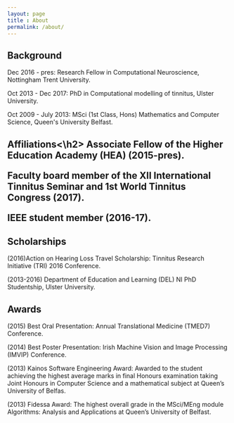 ```yaml
---
layout: page
title : About
permalink: /about/
---
```


<h2>Background</h2>
Dec 2016 - pres: Research Fellow in Computational Neuroscience, Nottingham Trent University.

Oct 2013 - Dec 2017: PhD in Computational modelling of tinnitus, Ulster University.

Oct 2009 - July 2013: MSci (1st Class, Hons) Mathematics and Computer Science, Queen's University Belfast.
<br>

<h2>Affiliations<\h2>
Associate Fellow of the Higher Education Academy (HEA) (2015-pres).

Faculty board member of the XII International Tinnitus Seminar and 1st World Tinnitus Congress (2017).

IEEE student member (2016-17).
<br>
<h2>Scholarships</h2>
(2016)Action on Hearing Loss Travel Scholarship: Tinnitus Research Initiative (TRI) 2016 Conference.

(2013-2016) Department of Education and Learning (DEL) NI PhD Studentship, Ulster University.
<br>
<h2>Awards</h2>
(2015) Best Oral Presentation: Annual Translational Medicine (TMED7) Conference.

(2014) Best Poster Presentation: Irish Machine Vision and Image Processing (IMVIP) Conference.

(2013) Kainos Software Engineering Award: Awarded to the student achieving the highest average marks in final Honours examination taking Joint Honours in Computer Science and a mathematical subject at Queen’s University of Belfas.

(2013) Fidessa Award: The highest overall grade in the MSci/MEng module Algorithms: Analysis and Applications at Queen’s University of Belfast.
